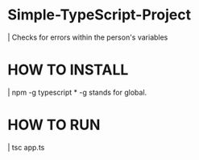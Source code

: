 # Simple-TypeScript-Project
| Checks for errors within the person's variables

# HOW TO INSTALL 
| npm -g typescript * -g stands for global.

# HOW TO RUN 
| tsc app.ts
